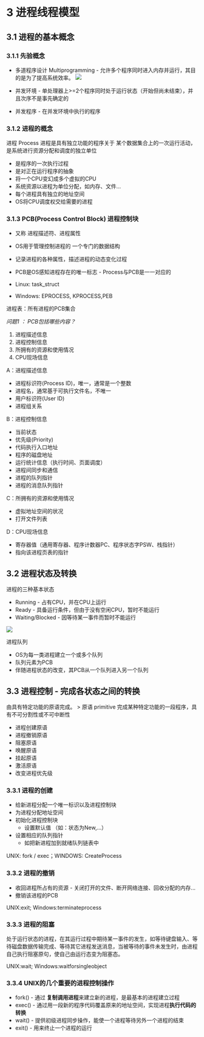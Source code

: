 # 3 进程线程模型

## 3.1 进程的基本概念

### 3.1.1 先验概念

* 多道程序设计 Multiprogramming - 允许多个程序同时进入内存并运行，其目的是为了提高系统效率。
![](http://ww3.sinaimg.cn/large/006tNc79gy1g3y4ky87kxj30h2098gql.jpg)

* 并发环境 - 单处理器上>=2个程序同时处于运行状态（开始但尚未结束），并且次序不是事先确定的
* 并发程序 - 在并发环境中执行的程序


### 3.1.2 进程的概念
进程 Process
进程是具有独立功能的程序关于 某个数据集合上的一次运行活动，
是系统进行资源分配和调度的独立单位

* 是程序的一次执行过程
* 是对正在运行程序的抽象
* 将一个CPU变幻成多个虚拟的CPU
* 系统资源以进程为单位分配，如内存、文件...
* 每个进程具有独立的地址空间
* OS将CPU调度权交给需要的进程

### 3.1.3 PCB(Process Control Block) 进程控制块
* 又称 进程描述符、进程属性
* OS用于管理控制进程的 一个专门的数据结构
* 记录进程的各种属性，描述进程的动态变化过程
* PCB是OS感知进程存在的唯一标志 - Process与PCB是一一对应的

* Linux: task_struct
* Windows: EPROCESS, KPROCESS,PEB

进程表：所有进程的PCB集合

_问题1 ： PCB包括哪些内容？_

1. 进程描述信息
2. 进程控制信息
3. 所拥有的资源和使用情况
4. CPU现场信息

A：进程描述信息

* 进程标识符(Process ID)，唯一，通常是一个整数
* 进程名，通常基于可执行文件名，不唯一
* 用户标识符(User ID)
* 进程组关系

B：进程控制信息

* 当前状态
* 优先级(Priority)
* 代码执行入口地址
* 程序的磁盘地址
* 运行统计信息（执行时间、页面调度）
* 进程间同步和通信
* 进程的队列指针
* 进程的消息队列指针

C：所拥有的资源和使用情况

* 虚拟地址空间的状况
* 打开文件列表

D：CPU现场信息

* 寄存器值（通用寄存器、程序计数器PC、程序状态字PSW、栈指针）
* 指向该进程页表的指针


## 3.2 进程状态及转换

进程的三种基本状态 

* Running - 占有CPU，并在CPU上运行
* Ready - 具备运行条件，但由于没有空闲CPU，暂时不能运行
* Waiting/Blocked - 因等待某一事件而暂时不能运行

![](http://ww3.sinaimg.cn/large/006tNc79gy1g3ycvcnm2yj31dr0u07c2.jpg)

进程队列

* OS为每一类进程建立一个或多个队列
* 队列元素为PCB
* 伴随进程状态的改变，其PCB从一个队列进入另一个队列


## 3.3 进程控制 - 完成各状态之间的转换
由具有特定功能的原语完成。
    > 原语 primitive
    完成某种特定功能的一段程序，具有不可分割性或不可中断性
    
* 进程创建原语
* 进程撤销原语
* 阻塞原语
* 唤醒原语
* 挂起原语
* 激活原语
* 改变进程优先级

### 3.3.1 进程的创建

* 给新进程分配一个唯一标识以及进程控制块
* 为进程分配地址空间
* 初始化进程控制块  
    * 设置默认值 （如：状态为New,...）
* 设置相应的队列指针
    * 如把新进程加到就绪队列链表中

UNIX: fork / exec；WINDOWS: CreateProcess

### 3.3.2 进程的撤销

* 收回进程所占有的资源 - 关闭打开的文件、断开网络连接、回收分配的内存...
* 撤销该进程的PCB

UNIX:exit; Windows:terminateprocess

### 3.3.3 进程的阻塞
处于运行状态的进程，在其运行过程中期待某一事件的发生，如等待键盘输入、等待磁盘数据传输完成、等待其它进程发送消息，当被等待的事件未发生时，由进程自己执行阻塞原句，使自己由运行态变为阻塞态。

UNIX:wait; Windows:waitforsingleobject

### 3.3.4 UNIX的几个重要的进程控制操作

* fork() - 通过 **复制调用进程**来建立新的进程，是最基本的进程建立过程
* exec() - 通过用一段新的程序代码覆盖原来的地址空间，实现进程**执行代码的转换**
* wait() - 提供初级进程同步操作，能使一个进程等待另外一个进程的结束
* exit() - 用来终止一个进程的运行

